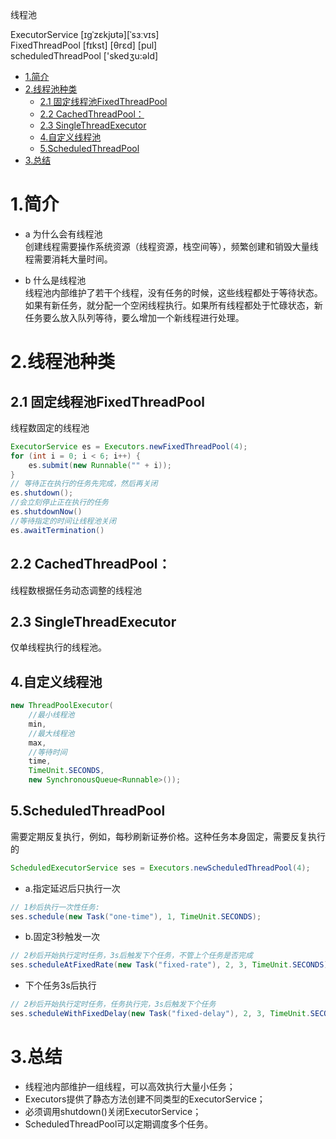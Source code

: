 线程池

ExecutorService [ɪɡˈzɛkjʊtə][ˈsɜːvɪs]   
FixedThreadPool [fɪkst] [θrɛd]  [pul]  
scheduledThreadPool ['skedʒu:əld]

<!-- TOC -->

- [1.简介](#1简介)
- [2.线程池种类](#2线程池种类)
  - [2.1 固定线程池FixedThreadPool](#21-固定线程池fixedthreadpool)
  - [2.2 CachedThreadPool：](#22-cachedthreadpool)
  - [2.3 SingleThreadExecutor](#23-singlethreadexecutor)
  - [4.自定义线程池](#4自定义线程池)
  - [5.ScheduledThreadPool](#5scheduledthreadpool)
- [3.总结](#3总结)

<!-- /TOC -->

# 1.简介
* a 为什么会有线程池  
创建线程需要操作系统资源（线程资源，栈空间等），频繁创建和销毁大量线程需要消耗大量时间。

* b 什么是线程池  
线程池内部维护了若干个线程，没有任务的时候，这些线程都处于等待状态。如果有新任务，就分配一个空闲线程执行。如果所有线程都处于忙碌状态，新任务要么放入队列等待，要么增加一个新线程进行处理。

# 2.线程池种类
## 2.1 固定线程池FixedThreadPool
线程数固定的线程池
```java
ExecutorService es = Executors.newFixedThreadPool(4);
for (int i = 0; i < 6; i++) {
    es.submit(new Runnable("" + i));
}
// 等待正在执行的任务先完成，然后再关闭
es.shutdown();
//会立刻停止正在执行的任务
es.shutdownNow()
//等待指定的时间让线程池关闭
es.awaitTermination()
```

## 2.2 CachedThreadPool：
线程数根据任务动态调整的线程池

## 2.3 SingleThreadExecutor
仅单线程执行的线程池。

## 4.自定义线程池
```java
new ThreadPoolExecutor(
    //最小线程池
    min, 
    //最大线程池
    max,
    //等待时间
    time, 
    TimeUnit.SECONDS, 
    new SynchronousQueue<Runnable>());
```

## 5.ScheduledThreadPool
需要定期反复执行，例如，每秒刷新证券价格。这种任务本身固定，需要反复执行的
```java
ScheduledExecutorService ses = Executors.newScheduledThreadPool(4);
```

* a.指定延迟后只执行一次
```java
// 1秒后执行一次性任务:
ses.schedule(new Task("one-time"), 1, TimeUnit.SECONDS);
```
* b.固定3秒触发一次
```java
// 2秒后开始执行定时任务，3s后触发下个任务，不管上个任务是否完成
ses.scheduleAtFixedRate(new Task("fixed-rate"), 2, 3, TimeUnit.SECONDS);
```

* 下个任务3s后执行
```java
// 2秒后开始执行定时任务，任务执行完，3s后触发下个任务
ses.scheduleWithFixedDelay(new Task("fixed-delay"), 2, 3, TimeUnit.SECONDS);
```

# 3.总结
* 线程池内部维护一组线程，可以高效执行大量小任务；
* Executors提供了静态方法创建不同类型的ExecutorService；
* 必须调用shutdown()关闭ExecutorService；
* ScheduledThreadPool可以定期调度多个任务。




